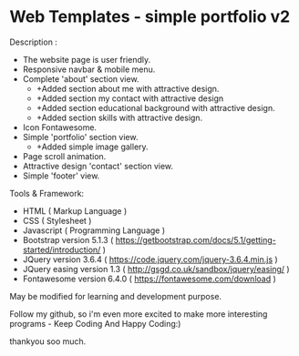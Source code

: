# Web Templates - simple portfolio v2
Description :
- The website page is user friendly.
- Responsive navbar & mobile menu.
- Complete 'about' section view.
  + +Added section about me with attractive design.
  + +Added section my contact with attractive design
  + +Added section educational background with attractive design.
  + +Added section skills with attractive design.
- Icon Fontawesome.
- Simple 'portfolio' section view.
  + +Added simple image gallery.
- Page scroll animation.
- Attractive design 'contact' section view.
- Simple 'footer' view.

Tools & Framework:
- HTML ( Markup Language )
- CSS ( Stylesheet )
- Javascript ( Programming Language )
- Bootstrap version 5.1.3 ( https://getbootstrap.com/docs/5.1/getting-started/introduction/ )
- JQuery version 3.6.4 ( https://code.jquery.com/jquery-3.6.4.min.js )
- JQuery easing version 1.3 ( http://gsgd.co.uk/sandbox/jquery/easing/ )
- Fontawesome version 6.4.0 ( https://fontawesome.com/download )

May be modified for learning and development purpose.

Follow my github, so i'm even more excited to make more interesting programs - Keep Coding And Happy Coding:)

thankyou soo much.
